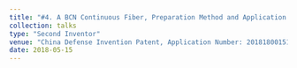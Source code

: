 ```yaml
---
title: "#4. A BCN Continuous Fiber, Preparation Method and Application "
collection: talks
type: "Second Inventor"
venue: "China Defense Invention Patent, Application Number: 201818001519.0"
date: 2018-05-15
---
```

